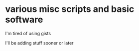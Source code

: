 # various misc scripts and basic software
I'm tired of using gists



I'll be adding stuff sooner or later
